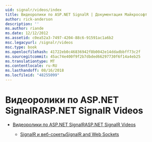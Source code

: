 ```yaml
---
uid: signalr/videos/index
title: Видеоролики по ASP.NET SignalR | Документация Майкрософт
author: rick-anderson
description: ''
ms.author: riande
ms.date: 12/12/2012
ms.assetid: c0ea52a3-7497-4204-88c6-91591ac1a6b2
msc.legacyurl: /signalr/videos
msc.type: book
ms.openlocfilehash: 41722eb0c46836942f8b0042e14ddadbbff73c2f
ms.sourcegitcommit: 45ac74e400f9f2b7dbded66297730f6f14a4eb25
ms.translationtype: MT
ms.contentlocale: ru-RU
ms.lasthandoff: 08/16/2018
ms.locfileid: "48255099"
---
```

<a name="aspnet-signalr-videos"></a><span data-ttu-id="26b9d-102">Видеоролики по ASP.NET SignalR</span><span class="sxs-lookup"><span data-stu-id="26b9d-102">ASP.NET SignalR Videos</span></span>
====================
- [<span data-ttu-id="26b9d-103">Видеоролики по ASP.NET SignalR</span><span class="sxs-lookup"><span data-stu-id="26b9d-103">ASP.NET SignalR Videos</span></span>](getting-started/index.md)

    - [<span data-ttu-id="26b9d-104">SignalR и веб-сокеты</span><span class="sxs-lookup"><span data-stu-id="26b9d-104">SignalR and Web Sockets</span></span>](getting-started/signalr-and-web-sockets.md)
